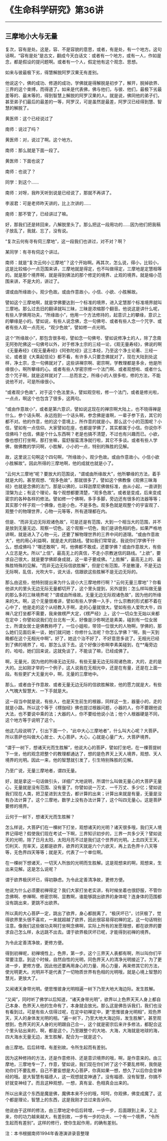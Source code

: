 # 《生命科学研究》第36讲

------

## 三摩地小大与无量

复次，容有是处。这是，容、不是容貌的意思，或者，有是处，有一个地方。这句话啊，“容有是处”是古文，翻成今天白话文：或者有一个地方，或有一人，作如是念，都是假设的提问题啊。或者有一个人，假定他有这个观念、思想。

如来与彼最极下劣，得慧解脱阿罗汉果无有差别。

他说这个，佛的成功、修道的成功，学佛就是得解脱是初步了，解开，脱掉欲界、三界的这个束缚，而得道了。如来是代表佛，佛与他们，与彼、他们，最极下劣最差等的、最末等的，得到智慧上解脱的阿罗汉果的人。就是说，佛同他的弟子们，甚至弟子们最后的最差的一等，阿罗汉，可是虽然是最差，阿罗汉已经得到慧、智慧的解脱了。

黄医师：这个已经说过了

南师：说过了吗？

黄医师：对，说过了啊。这个地方。

南师：那么就是下面一段了。

黄医师：下面也说了

南师：也说了？

同学：到这个……

南师：对呀，我昨天听到说是已经说了，那就不再讲了。

李淑君：可是老师昨天讲的，比上次讲的……

南师：那不管了，已经讲过了嘛。

好，那我们还是转回来，八解脱里头了。那么把这一段用功的……因为他们把我稿子放乱了，我就、忘了，没有说。

“复次云何有寻有伺三摩地”，这一段我们也讲过，对不对？啊？

某同学：有寻有伺这个讲过。

南师：就是“复次云何小三摩地”？这个开始啊。再其次，怎么说，得小，比较小，这是比较缩小一点范围来讲，三摩地就是得定，也不叫做得定，三摩地是定慧相等的。就是那个境界啊，就是得到佛法的那个修定的境界、止观的境界。就是缩小范围来讲，不是大的，讲过了。

谓或由所缘故小，观少色故。或由作意故小，小信、小欲、小胜解故。

譬如这个三摩地啊，就是学佛要达到一个标准的境界，进入定慧那个标准境界就叫三摩地。那么过去旧的翻译就叫三昧，三昧是浓缩那个翻音。他说这是讲什么呢，有些人学佛用功夫，“所缘故小”，他用一个方法修持的，起意识上的攀缘，意识上的攀缘是小的。譬如说，有些人说念佛，念一句佛号、或者有些人念一个咒字、或者有些人观一点亮光，“观少色故”，譬如修一点光明。

这个“所缘故小”，那包含很多啦，譬如念一句佛号、譬如说修净土的人，除了念南无阿弥陀佛这一句佛号以外，对于修净土宗的三经一论，《观无量寿经》，佛说的啊《无量寿经》《观无量寿经》《阿弥陀经》这三本经，乃至这个净土论著、三经一论，或者是《大乘起信论》都不看，有许多人只要念佛就对了，现在大陆到处这样，净土宗，念一句佛就对了，这些讲禅宗啊、密宗啊，学教理都是多余，他是所缘很小，啊所攀缘的心。或者有些人学密宗修一个法门啊、或者观想啦、或者什么念个咒子啊，就是这样就对了……总而言之，所缘小的人很多啦，修的方法，不能说他不对，可是所缘很小。

“或者观少色故”，对于这个色法里头，譬如观空啦，修一个法门，或者是修光啦，一点点，啊这个也包含了很多，这两句。

“或由作意故小”，或者是第六意识，譬如说这现在的禅宗啊大陆上，也不晓得禅是什么，参个话头啊、永远抱到一个话头啊，参念佛是谁啊，一辈子参下去，其它的都不对。他的作意，他的这个意境上，所作意的就是小。那么这个小的范围呢？小信，譬如有一点信仰。大家譬如在座，也都是学佛了，其实都属于小信。你说你不信佛吗？也信，佛是个什么东西啊？老是也搞不清楚，不过也有兴趣而已。小欲，像也想打打坐啊，那打坐嘛，蛮舒服蛮清净就行啦，其它不多谈。或者有些人学佛，做佛教的学问啊，小胜解，小小的一点，特别的殊胜的见解。

故，这里说三句啊这个四句啊，“所缘故小，观少色故。或由作意故小。小信小欲小胜解故”。因此所得的三摩地啊，他的成就也就是小了。

“云何大三摩地”呢？要放大的范围说，“谓或由所缘故大”，他所攀缘的方法，着手就是大的。甚至观想、“观多色故”，那就很多了，譬如这个佛教像《观佛三昧海经》也就是念佛的法门，那是以佛的，以释迦摩尼佛做标准，由从小起，一直讲到涅槃为止；有这个理论，每个观想都要清楚，“观多色故”。或者是变成，后来变成密宗的各种各样的修法。譬如修一个佛啊，多手多脚，旁边还有很多的法器等等；其实那个样子观一个佛像，也是小色，不是多色。观多色就是观整个的宇宙观了、观整个的物理世界，心物一元等等，所有道理都在内。

但是、“而非无边无际观诸色故”，可是还是有范围，大到一个相当大的范围，并不是放到无量无边、观察一切色。这个观察一切色，我们是讲色相的色，如果严格地讲啊，就是进入了心物一元，还要了解物理世界的三界中间的道理。“或由作意故大”，他的用心利益啊，就是走大的路线。譬如我们常常说，我说你们学佛干什么，想成佛吗？“哪还敢啊”，呵，他佛都不敢成，还要学佛？或由作意故大，有些人立志是大。所以“上信”，最高无上的真信，不走小宗教迷信的路线。“上欲”，要求自己很大，就是要学佛即身成就，这一辈子要成佛。“上胜解”，最高无上的、最殊胜特殊的见解。“而非无边无际信欲胜解”，但是它有范围，不是散漫，不是无边无际啊，乱信，光吹大牛，说大话，信跟欲这些胜解不是无边无际的。

那么由这些，他特别提出来为什么说小大三摩地修行啊？“云何无量三摩地”？你看他讲大的里头无边无际无量都切开了，这个里头提到，另外提到：怎么样叫做无量的那么多的三昧境界呢？“谓或由所缘故。无量无边无际观诸色故”，因为他的所缘来的大。啊，这个无量很难讲，譬如有些人学佛一入手，什么宗教的形式都不着在心中了，他是走的这个从经教入手啊，走的心量就很大。譬如有些人爱吹大牛，四禅八定打坐都不需要，我来做楞严大定，《楞严经》上，这个一切众生无始以来都在定中；你譬如说我们在台北有一天，好像是沙弥啊还是素美，碰到有一位女居士，所谓女居士是佛教称呼了，一位小姐啦，带领一位很大的人物啊，学佛的，那么她们见面后来一谈，她们就问她：你修什么法呢？你怎么学佛？“啊，我一天到晚都在这个无相光中啊”。好了，她这个治不好了，不好意思多说了。无相光已经到了佛的境界了，哈，那怎么谈下去。这个好像沙弥啊李素美碰到，在**庵旁边的，哈哈，她们回来说，这就免谈了，不能谈了嘛，已经成佛了。

啊，无量光，因为他的所缘无边无际，有些无量无边无际观诸色故，大的，走的是大的。比如刚才举的一个例子，这人说我在无相光中，还是在有量，还是在上面一段。有些更扩大无量光中，啊，无量的三摩地中。

那么，或者由于作意故、或者无量无边无际的信欲胜解故，他的愿力就是大，有些人气魄大智慧大、一下手就是大。

这一段当中就是说，有些人，也是天生前生的根器，同样这一生，器量小的，走的就是小路。所以这个等于《楞伽经》佛也提过根器问题，小器的人，你不要跟他说大法，也不要说中乘的法；大器的人，你不要给他说小法；他个人根器硬是不同，这个地方等于说明了这个。

他这几段说明了，引出下面一个，“此中大心三摩地者”，什么叫大心呢？大菩萨。所以菩萨也叫做大心居士、大心菩萨。大心，心就是心量广大，大菩萨境界。

“谓于一树下，想诸天光而生胜解”，他说大心的菩萨，譬如打坐吧，在一棵菩提树下一坐，他的观念把整个的教理都通达了，想的是色界天上天人境界，观想、天人境界的光明。因此一来，他的智慧就引发了，引生特别殊胜的见解。

乃至广说，无量三摩地者，谓四无量。

好，就是拿这一句话做引头，详细广大地说明，所谓什么叫做无量心的大菩萨无量心，无量就是没有范围、没有量了。你譬如说一万丈、一千万丈、多少亿；譬如说我们现在人类，把卫星进到太空去，都计算的出来；计算出来就是有量，无量是没有办法计算了。这个三摩地，数学上没有办法计算了，这个叫四无量心。这是菩萨要修的境界。

云何于一树下，想诸天光而生胜解？

怎么样说，大菩萨们在一棵树下打坐，观想诸天的光明？诸天很多哦，我们天人境界记得吧？假使我们现在考试一下啊，三界知识初步的，三界一共多少天？譬如说天的光明，除了日月太阳，太阳月亮不过是我们这个世界的光明。上去四天王天，忉利天、兜率天，这都是欲界，欲界的天就是六个六欲天，再上去色界十八天等等，无色界四天等等；就是天，代表了一个单位啊。

在一棵树下想诸天，一切天人所放的光明而生胜解。这是观想来的啊，观想来，生出来见解。这是怎么说呢？

谓于欲界极厌坏已，得初静虑。为令此定善清净故，更修方便。

他说为什么必须要初禅得定？我们大家打坐老实讲，有时候坐着也很舒服，不管你念佛啊、参禅啊、修密宗啊、显教啊，谁能够跳出欲界的身体呢？连身体的范围都没有跳出来，更跳不出欲界。

所以真的大心菩萨一定，跳出了欲界，身心都脱离了。“极厌坏已”，讨厌极了，觉得欲界里头很不喜欢，一来就超越了欲界，因此很容易得初禅的定。这一句话特别注意。像我们这些做功夫啊打坐啊念佛啊，实际上所有的发愿理想，都在欲界的要求自己怎么样，永远跳不出去。谓于欲界极厌坏已呢，才能得到初禅的境界。

为令此定善清净故，更修方便。

得到初禅呢，初禅境性上，色界，第一步。这个三界天人表都有啊，所以叫你们平常要注意。到这个时候，自然自性的光明，同色界天人的清净光明接近了。为了更进一步，更修方便。因此他还要再用身心的力量、用心力量，再来修其它的方法，使光明更大。光明并不是代表了一切物质世界有色相的光明哦，就是心境上智慧的慧光，更放大了。

又闻诸天身带光明。便思惟彼身光明相遍一树下乃至大地大海边际。发生胜解。

“又闻”，同时听了佛学以后知道，“诸天身带光明”，欲界以上色界天天人身上都自己本身、色界天人他的生命有了，本身就会放光。那么这是佛告诉我们，我们也没有看到过。可是有些人信得过呢，在定中初禅定中，更“思惟彼身光明相”，观色界天，天人的身体发光明的相。“遍一树下，乃至大地大海边际，发生胜解”。甚至观想到，色界天的天人身的光明跟自己合一，这个就是密宗后来许多修法，都配合这个里头钻出来的，啊，都是这个。乃至跟整个的大地、大海，大海就是地球的海，四大海水无量无边，发生胜解，配合为一就是这个。

由三摩地。后后转增。有差别故。令所生起而有差别。

因为这种修持的方法，还是作意修持、还是意识境界的哦，啊，是作意来的。由三摩地，三摩地专一了，作意，譬如说，我们现在你们听了这个不要乱修啊，我倒是劝你们不要乱修，自己不要妄想是大心菩萨，你真如果一想，想久了以后你会变神经的哦。是大智慧有福德人，这一观想就变神通了。没有福德、没有智慧，你搞不好就变神经了。而且这种观想，一想，真有呈、色相真会出来的。

所以出来这个东西是魔是佛，魔佛本来不分的哦，呵呵，你观佛，佛变成魔了。这个都是理论，智慧上的东西，这是我刚才岔过来告诉你。

他说由于这样的修法，由三摩地定中后后转增，一步一步，后面跟到上来，又上来，你的功力越来越大，有差别故，一步有一步的功夫、一个有一个境界，“令所生起而有差别”。这样的修行，使你生起作用，的确有差别。

注：本书根据南师1994年香港演讲录音整理

